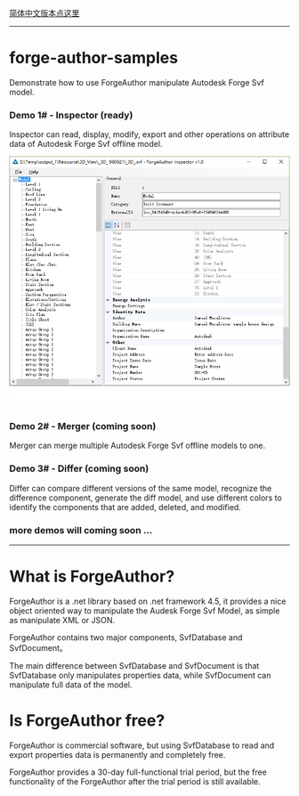 
[简体中文版本点这里](README-CHS.md)

----

# forge-author-samples
Demonstrate how to use ForgeAuthor manipulate Autodesk Forge Svf model.

### Demo 1# - Inspector (ready)

Inspector can read, display, modify, export and other operations on attribute data of Autodesk Forge Svf offline model.

![Inspector Snapshot](docs/images/inspector1.png) 


### Demo 2# - Merger (coming soon)

Merger can merge multiple Autodesk Forge Svf offline models to one.

### Demo 3# - Differ (coming soon)

Differ can compare different versions of the same model, recognize the difference component, generate the diff model, and use different colors to identify the components that are added, deleted, and modified.

### more demos will coming soon ...

----

# What is ForgeAuthor?

ForgeAuthor is a .net library based on .net framework 4.5, it provides a nice object oriented way to manipulate the Audesk Forge Svf Model, as simple as manipulate XML or JSON.

ForgeAuthor contains two major components, SvfDatabase and SvfDocument。

The main difference between SvfDatabase and SvfDocument is that SvfDatabase only manipulates properties data, while SvfDocument can manipulate full data of the model.

# Is ForgeAuthor free?
ForgeAuthor is commercial software, but using SvfDatabase to read and export properties data is permanently and completely free.

ForgeAuthor provides a 30-day full-functional trial period, but the free functionality of the ForgeAuthor after the trial period is still available.

